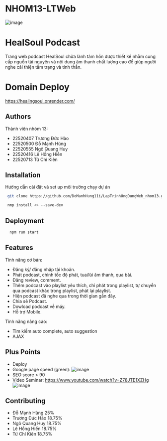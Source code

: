 
# NHOM13-LTWeb
![image](https://github.com/HaotapIT/NHOM13-LTWeb/assets/145156126/bf780d0b-3929-4e0f-9295-bade41a27250)
# HealSoul Podcast
Trang web podcast HealSoul chữa lành tâm hồn được thiết kế nhằm cung cấp nguồn tài nguyên và nội dung âm thanh chất lượng cao để giúp người nghe cải thiện tâm trạng và tinh thần.
# Domain Deploy
https://healingsoul.onrender.com/




## Authors
Thành viên nhóm 13:
- 22520407 Trương Đức Hào
- 22520500 Đỗ Mạnh Hùng
- 22520555 Ngô Quang Huy
- 22520416 Lê Hồng Hiển
- 22520713 Từ Chí Kiên



## Installation

Hướng dẫn cài đặt và set up môi trường chạy dự án

```bash
 git clone https://github.com/DoManhHung11i/LapTrinhUngDungWeb_nhom13.git
```
```bash
 nmp install <> --save-dev
```

    
## Deployment

```bash
  npm run start
```


## Features
Tính năng cơ bản:
-	Đăng ký/ đăng nhập tài khoản.
-	Phát podcast, chỉnh tốc độ phát, tua/lùi âm thanh, qua bài.
-	Đăng review, comment.
-	Thêm podcast vào playlist yêu thích, chỉ phát trong playlist, tự chuyển qua podcast khác trong playlist, phát lại playlist.
-	Hiện podcast đã nghe qua trong thời gian gần đây.
-	Chia sẻ Podcast.
-	Dowload podcast về máy.
-	Hỗ trợ Mobile.

Tính năng nâng cao:
- Tìm kiếm auto complete, auto suggestion
- AJAX



## Plus Points
- Deploy
- Google page speed (green):
![image](https://github.com/DoManhHung11i/LapTrinhUngDungWeb_nhom13/assets/145156126/0975d615-80c7-41a5-8ee1-4cdfb0ddfac9)
- SEO score > 90
- Video Seminar: https://www.youtube.com/watch?v=Z78JTE1XZHg
![image](https://github.com/DoManhHung11i/LapTrinhUngDungWeb_nhom13/assets/145156126/4da8b9c6-76ea-4899-a878-130a2fac0e63)


## Contributing

- Đỗ Mạnh Hùng 25%
- Trương Đức Hào 18.75%
- Ngô Quang Huy 18.75%
- Lê Hồng Hiển 18.75%
- Từ Chí Kiên 18.75%


